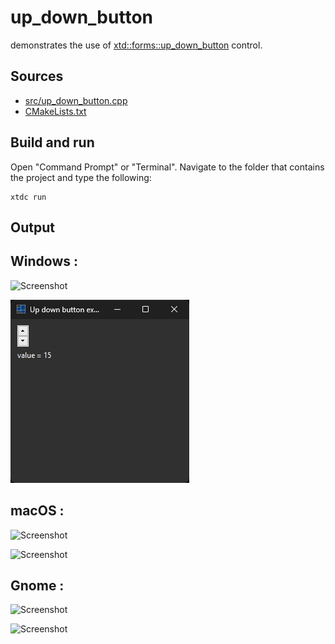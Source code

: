 # up_down_button

demonstrates the use of [xtd::forms::up_down_button](https://gammasoft71.github.io/xtd/reference_guides/latest/classxtd_1_1forms_1_1up__down__button.html) control.

## Sources

* [src/up_down_button.cpp](src/up_down_button.cpp)
* [CMakeLists.txt](CMakeLists.txt)

## Build and run

Open "Command Prompt" or "Terminal". Navigate to the folder that contains the project and type the following:

```shell
xtdc run
```

## Output

## Windows :

![Screenshot](../../../../docs/pictures/examples/up_down_button_w.png)

![Screenshot](../../../../docs/pictures/examples/up_down_button_wd.png)

## macOS :

![Screenshot](../../../../docs/pictures/examples/up_down_button_m.png)

![Screenshot](../../../../docs/pictures/examples/up_down_button_md.png)

## Gnome :

![Screenshot](../../../../docs/pictures/examples/up_down_button_g.png)

![Screenshot](../../../../docs/pictures/examples/up_down_button_gd.png)
